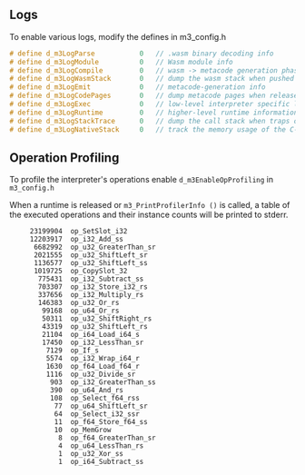 
## Logs

To enable various logs, modify the defines in m3_config.h

```C
# define d_m3LogParse           0   // .wasm binary decoding info
# define d_m3LogModule          0   // Wasm module info
# define d_m3LogCompile         0   // wasm -> metacode generation phase
# define d_m3LogWasmStack       0   // dump the wasm stack when pushed or popped
# define d_m3LogEmit            0   // metacode-generation info
# define d_m3LogCodePages       0   // dump metacode pages when released
# define d_m3LogExec            0   // low-level interpreter specific logs
# define d_m3LogRuntime         0   // higher-level runtime information
# define d_m3LogStackTrace      0   // dump the call stack when traps occur
# define d_m3LogNativeStack     0   // track the memory usage of the C-stack
```


## Operation Profiling

To profile the interpreter's operations enable `d_m3EnableOpProfiling` in `m3_config.h`

When a runtime is released or `m3_PrintProfilerInfo ()` is called, a table of the executed operations and 
their instance counts will be printed to stderr.

```
     23199904  op_SetSlot_i32
     12203917  op_i32_Add_ss
      6682992  op_u32_GreaterThan_sr
      2021555  op_u32_ShiftLeft_sr
      1136577  op_u32_ShiftLeft_ss
      1019725  op_CopySlot_32
       775431  op_i32_Subtract_ss
       703307  op_i32_Store_i32_rs
       337656  op_i32_Multiply_rs
       146383  op_u32_Or_rs
        99168  op_u64_Or_rs
        50311  op_u32_ShiftRight_rs
        43319  op_u32_ShiftLeft_rs
        21104  op_i64_Load_i64_s
        17450  op_i32_LessThan_sr
         7129  op_If_s
         5574  op_i32_Wrap_i64_r
         1630  op_f64_Load_f64_r
         1116  op_u32_Divide_sr
          903  op_i32_GreaterThan_ss
          390  op_u64_And_rs
          108  op_Select_f64_rss
           77  op_u64_ShiftLeft_sr
           64  op_Select_i32_ssr
           11  op_f64_Store_f64_ss
           10  op_MemGrow
            8  op_f64_GreaterThan_sr
            4  op_u64_LessThan_rs
            1  op_u32_Xor_ss
            1  op_i64_Subtract_ss
```

